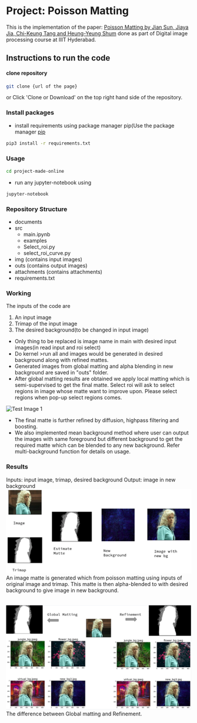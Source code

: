 # Project: Poisson Matting
This is the implementation of the paper: [Poisson Matting by Jian Sun, Jiaya Jia, Chi-Keung Tang and Heung-Yeung Shum](http://www.cse.cuhk.edu.hk/~leojia/all_final_papers/matting_siggraph04.pdf) done as part of Digital image processing course at IIIT Hyderabad.

## Instructions to run the code
#### clone repository
```bash
git clone {url of the page}
```
or
Click 'Clone or Download' on the top right hand side of the repository.

### Install packages
* install requirements using package manager pip(Use the package manager [pip](https://pip.pypa.io/en/stable/)

```bash
pip3 install -r requirements.txt
```

### Usage
```bash
cd project-made-online
```
* run any jupyter-notebook using 
```bash
jupyter-notebook
```
### Repository Structure
* documents
* src
    * main.ipynb
    * examples
    * Select_roi.py
    * select_roi_curve.py
* img (contains input images)
* outs (contains output images)
* attachments (contains attachments)
* requirements.txt

### Working

The inputs of the code are 
1) An input image
2) Trimap of the input image
3) The desired background(to be changed in input image)

* Only thing to be replaced is image name in main with desired input images(in read input and roi select)
* Do kernel >run all and images would be generated in desired background along with refined mattes. 
* Generated images from global matting and alpha blending in new background are saved in "outs" folder.
* After global matting results are obtained we apply local matting which is semi-supervised to get the final matte. 
Select roi will ask to select regions in image whose matte want to improve upon. Please select regions when pop-up select regions comes.

![Test Image 1](attachments/out.gif)
* The final matte is further refined by diffusion, highpass filtering and boosting. 
* We also implemented mean background method where user can output the images with same foreground but different background to get the required matte which can be blended to any new background. Refer multi-background function for details on usage.

### Results
Inputs: input image, trimap, desired background
Output: image in new background <br>
![res1](attachments/result1.png)
An image matte is generated which from poisson matting using inputs of original image and trimap.
This matte is then alpha-blended to with desired background to give image in new background. <br>
<br>


![res2](attachments/result2.png)
The difference between Global matting and Refinement.





